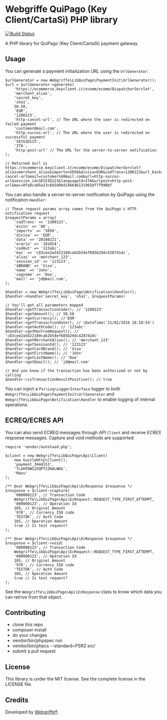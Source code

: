 Webgriffe QuiPago (Key Client/CartaSì) PHP library
==========================================

[![Build Status](https://travis-ci.org/webgriffe/lib-quipago.svg?branch=master)](https://travis-ci.org/webgriffe/lib-quipago)

A PHP library for QuiPago (Key Client/CartaSì) payment gateway.

Usage
-----

You can generate a payment initialization URL using the `UrlGenerator`:

	$urlGenerator = new Webgriffe\LibQuiPago\PaymentInit\UrlGenerator();
	$url = $urlGenerator->generate(
		'https://ecommerce.keyclient.it/ecomm/ecomm/DispatcherServlet',
        'merchant_alias',
        'secret_key',
        'sha1',
        50.50,
        'EUR',
        '1200123',
        'http-cancel-url', // The URL where the user is redirected on failed payment
        'customer@mail.com',
        'http-succes-url', // The URL where the user is redirected on successful payment
        'SESSID123',
        'ITA',
        'http-post-url' // The URL for the server-to-server notification
	);
	
	// Returned $url is https://ecommerce.keyclient.it/ecomm/ecomm/DispatcherServlet?alias=merchant_alias&importo=5050&divisa=EUR&codTrans=1200123&url_back=http-cancel-url&mail=customer%40mail.com&url=http-succes-url&session_id=SESSID123&languageId=ITA&urlpost=http-post-url&mac=0fa0ca05a13c6b5d0bd1466461319658f7f990bf
	
You can also handle a server-to-server notification by QuiPago using the notification `Handler`:

	// These request params array comes from the QuiPago's HTTP notification request
	$requestParams = array(
        'codTrans' => '1200123',
        'esito' => 'OK',
        'importo' => '5050',
        'divisa' => 'EUR',
        'data' => '20160221',
        'orario' => '181854',
        'codAut' => '123abc',
        'mac' => 'c83cee2a5422189cab2b54ef685b29dc428741dc',
        'alias' => 'merchant_123',
        'session_id' => '123123',
        '$BRAND' => 'Visa',
        'nome' => 'John',
        'cognome' => 'Doe',
        'mail' => 'jd@mail.com',
    );
    
    $handler = new Webgriffe\LibQuiPago\Notification\Handler();
    $handler->handle('secret_key', 'sha1', $requestParams)
    
    // You'll get all parameters mapped    
    $handler->getTransactionCode(); // '1200123'    
    $handler->getAmount(); // 50.50
    $handler->getCurrency(); //'EUR'
    $handler->getTransactionDate(); // \DateTime('21/02/2016 18:18:54')
    $handler->getAuthCode(); // '123abc'
    $handler->getMacFromRequest(); // 'c83cee2a5422189cab2b54ef685b29dc428741dc'
    $handler->getMerchantAlias(); // 'merchant_123'
    $handler->getSessionId(); // '123123'
    $handler->getCardBrand(); // 'Visa'
    $handler->getFirstName(); // 'John'
    $handler->getLastName(); // 'Doe'
    $handler->getEmail(); // 'jd@mail.com'
    
    // And you know if the transaction has been authorized or not by calling
    $handler->isTransactionResultPositive(); // true

You can inject a `Psr\Log\LoggerInterface` logger to both `Webgriffe\LibQuiPago\PaymentInit\UrlGenerator` and `Webgriffe\LibQuiPago\Notification\Handler` to enable logging of internal operations.

ECREQ/ECRES API
---------------

You can also send *ECREQ* messages through API `Client` and receive *ECRES* response messages. Capture and void methods are supported:

	require 'vendor/autoload.php';

    $client = new Webgriffe\LibQuiPago\Api\Client(
        new GuzzleHttp\Client(),
        'payment_3444153',
        'TLGHTOWIZXQPTIZRALWKG',
        'Manu'
    );
    
    /** @var Webgriffe\LibQuiPago\Api\EcResponse $response */
    $response = $client->capture(
        '000000123', // Transaction Code
        Webgriffe\LibQuiPago\Api\EcRequest::REQUEST_TYPE_FIRST_ATTEMPT,
        '000000123', // Operation Id
        105, // Original Amount
        '978', // Currency ISO code
        'TESTOK', // Auth Code
        105, // Operation Amount
        true // Is test request?
    );
    
    /** @var Webgriffe\LibQuiPago\Api\EcResponse $response */
    $response = $client->void(
        '000000123', // Transaction Code
        Webgriffe\LibQuiPago\Api\EcRequest::REQUEST_TYPE_FIRST_ATTEMPT,
        '000000123', // Operation Id
        105, // Original Amount
        '978', // Currency ISO code
        'TESTOK', // Auth Code
        105, // Operation Amount
        true // Is test request?
    );

See the `Webgriffe\LibQuiPago\Api\EcResponse` class to know which data you can retrive from that object.

Contributing
------------

* clone this repo
* composer install
* do your changes
* vendor/bin/phpspec run
* vendor/bin/phpcs --standard=PSR2 src/
* submit a pull request

License
-------

This library is under the MIT license. See the complete license in the LICENSE file.

Credits
-------

Developed by [Webgriffe®](http://www.webgriffe.com/).
